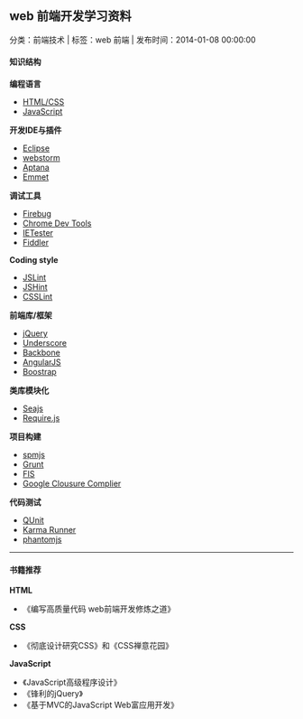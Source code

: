 ## web 前端开发学习资料

分类：前端技术 | 标签：web 前端 | 发布时间：2014-01-08 00:00:00

#### 知识结构

**编程语言**

* [HTML/CSS](http://www.w3school.com.cn/h.asp)
* [JavaScript](https://developer.mozilla.org/zh-CN/docs/JavaScript)

**开发IDE与插件**

* [Eclipse](http://www.eclipse.org)
* [webstorm](http://www.jetbrains.com/webstorm/)
* [Aptana](http://www.aptana.com/)
* [Emmet](http://docs.emmet.io/)

**调试工具**

* [Firebug](http://getfirebug.com/)
* [Chrome Dev Tools](https://developers.google.com/chrome-developer-tools/)
* [IETester](http://www.my-debugbar.com/wiki/IETester/HomePage)
* [Fiddler](http://www.fiddler2.com/fiddler2/)

**Coding style**

* [JSLint](http://www.jslint.com/)
* [JSHint](http://www.jshint.com/)
* [CSSLint](http://csslint.net/)

**前端库/框架**

* [jQuery](http://jquery.com/)
* [Underscore](http://underscorejs.org/)
* [Backbone](http://backbonejs.org/)
* [AngularJS](http://angularjs.org/)
* [Boostrap](http://getbootstrap.com/)

**类库模块化**

* [Seajs](http://seajs.org/)
* [Require.js](http://requirejs.org/)

**项目构建**

* [spmjs](https://spmjs.org/)
* [Grunt](http://gruntjs.com/)
* [FIS](http://fis.baidu.com/)
* [Google Clousure Complier](https://developers.google.com/closure/compiler/)

**代码测试**

* [QUnit](http://qunitjs.com/)
* [Karma Runner](https://github.com/karma-runner/karma)
* [phantomjs](http://phantomjs.org/)

___

#### 书籍推荐

**HTML**

* 《编写高质量代码 web前端开发修炼之道》

**CSS**

* 《彻底设计研究CSS》和《CSS禅意花园》

**JavaScript**

* 《JavaScript高级程序设计》
* 《锋利的jQuery》
* 《基于MVC的JavaScript Web富应用开发》